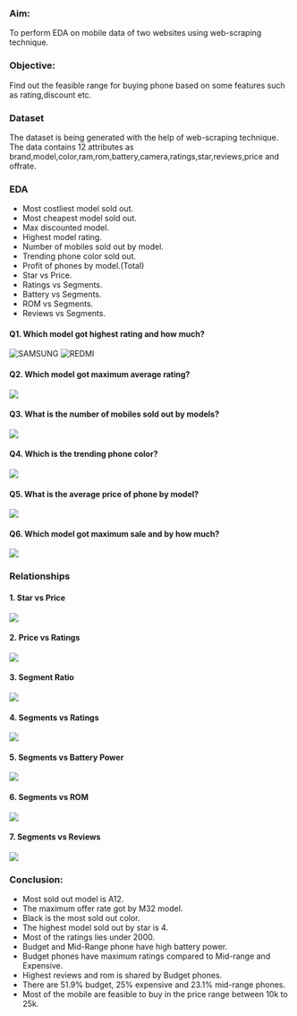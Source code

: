### Aim: 
To perform EDA on mobile data of two websites using web-scraping technique.
### Objective:
Find out the feasible range for buying phone based on some features such as rating,discount etc.
### Dataset
The dataset is being generated with the help of web-scraping technique. The data contains 12 attributes as brand,model,color,ram,rom,battery,camera,ratings,star,reviews,price and offrate.
### EDA
* Most costliest model sold out.
* Most cheapest model sold out.
* Max discounted model.
* Highest model rating.
* Number of mobiles sold out by model.
* Trending phone color sold out.
* Profit of phones by model.(Total)
* Star vs Price.
* Ratings vs Segments.
* Battery vs Segments.
* ROM vs Segments.
* Reviews vs Segments.

#### Q1. Which model got highest rating and how much?
![SAMSUNG](https://github.com/arnav096/Python-Projects/blob/main/images/3.PNG)
![REDMI](https://github.com/arnav096/Python-Projects/blob/main/images/c1.PNG)
#### Q2. Which model got maximum average rating?
![](https://github.com/arnav096/Python-Projects/blob/main/images/2.PNG)
#### Q3. What is the number of mobiles sold out by models?
![](https://github.com/arnav096/Python-Projects/blob/main/images/5.PNG)
#### Q4. Which is the trending phone color?
![](https://github.com/arnav096/Python-Projects/blob/main/images/4.PNG)
#### Q5. What is the average price of phone by model?
![](https://github.com/arnav096/Python-Projects/blob/main/images/1.PNG)
#### Q6. Which model got maximum sale and by how much?
![](https://github.com/arnav096/Python-Projects/blob/main/images/13.PNG)
### Relationships
  #### 1. Star vs Price
  ![](https://github.com/arnav096/Python-Projects/blob/main/images/12.PNG)
  #### 2. Price vs Ratings
  ![](https://github.com/arnav096/Python-Projects/blob/main/images/6.PNG)
  #### 3. Segment Ratio
  ![](https://github.com/arnav096/Python-Projects/blob/main/images/7.PNG)
  #### 4. Segments vs Ratings
  ![](https://github.com/arnav096/Python-Projects/blob/main/images/11.PNG)
  #### 5. Segments vs Battery Power
  ![](https://github.com/arnav096/Python-Projects/blob/main/images/8.PNG)
  #### 6. Segments vs ROM
  ![](https://github.com/arnav096/Python-Projects/blob/main/images/10.PNG)
  #### 7. Segments vs Reviews
  ![](https://github.com/arnav096/Python-Projects/blob/main/images/9.PNG)
### Conclusion:
* Most sold out model is A12.
* The maximum offer rate got by M32 model.
* Black is the most sold out color.
* The highest model sold out by star is 4.
* Most of the ratings lies under 2000.
* Budget and Mid-Range phone have high battery power.
* Budget phones have maximum ratings compared to Mid-range and Expensive.
* Highest reviews and rom is shared by Budget phones.
* There are 51.9% budget, 25% expensive and 23.1% mid-range phones.
* Most of the mobile are feasible to buy in the price range between 10k to 25k.

